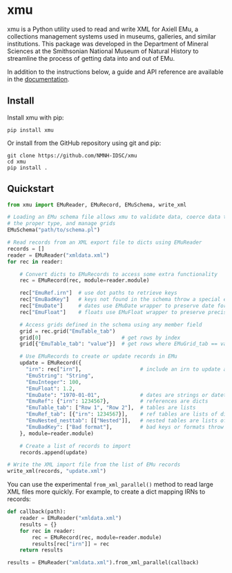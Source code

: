 xmu
===

xmu is a Python utility used to read and write XML for Axiell EMu, a
collections management systems used in museums, galleries, and similar
institutions. This package was developed in the Department of Mineral
Sciences at the Smithsonian National Museum of Natural History to
streamline the process of getting data into and out of EMu.

In addition to the instructions below, a guide and API reference are
available in the [documentation](https://xmu.readthedocs.io/en/latest/).

Install
-------

Install xmu with pip:

    pip install xmu

Or install from the GitHub repository using git and pip:

    git clone https://github.com/NMNH-IDSC/xmu
    cd xmu
    pip install .

Quickstart
----------

``` python
from xmu import EMuReader, EMuRecord, EMuSchema, write_xml

# Loading an EMu schema file allows xmu to validate data, coerce data to
# the proper type, and manage grids
EMuSchema("path/to/schema.pl")

# Read records from an XML export file to dicts using EMuReader
records = []
reader = EMuReader("xmldata.xml")
for rec in reader:

    # Convert dicts to EMuRecords to access some extra functionality
    rec = EMuRecord(rec, module=reader.module)

    rec["EmuRef.irn"]  # use dot paths to retrieve keys
    rec["EmuBadKey"]   # keys not found in the schema throw a special error
    rec["EmuDate"]     # dates use EMuDate wrapper to preserve date format
    rec["EmuFloat"]    # floats use EMuFloat wrapper to preserve precision

    # Access grids defined in the schema using any member field
    grid = rec.grid("EmuTable_tab")
    grid[0]                          # get rows by index
    grid[{"EmuTable_tab": "value"}]  # get rows where EMuGrid_tab == value

    # Use EMuRecords to create or update records in EMu
    update = EMuRecord({
      "irn": rec["irn"],                   # include an irn to update a record
      "EmuString": "String",
      "EmuInteger": 100,
      "EmuFloat": 1.2,
      "EmuDate": "1970-01-01",             # dates are strings or datetime.date
      "EmuRef": {"irn": 1234567},          # references are dicts
      "EmuTable_tab": ["Row 1", "Row 2"],  # tables are lists
      "EmuRef_tab": [{"irn": 1234567}],    # ref tables are lists of dicts
      "EmuNested_nesttab": [["Nested"]],   # nested tables are lists of lists
      "EmuBadKey": ["Bad format"],         # bad keys or formats throw an error
    }, module=reader.module)

    # Create a list of records to import
    records.append(update)

# Write the XML import file from the list of EMu records
write_xml(records, "update.xml")
```

You can use the experimental `from_xml_parallel()` method to read large
XML files more quickly. For example, to create a dict mapping IRNs to
records:

``` python
def callback(path):
    reader = EMuReader("xmldata.xml")
    results = {}
    for rec in reader:
        rec = EMuRecord(rec, module=reader.module)
        results[rec["irn"]] = rec
    return results

results = EMuReader("xmldata.xml").from_xml_parallel(callback)
```
